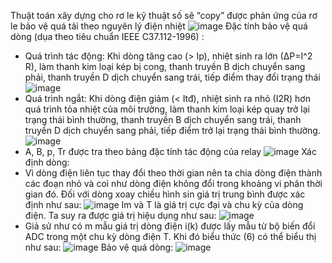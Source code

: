 Thuật toán xây dựng cho rơ le kỹ thuật số sẽ “copy” được phản ứng của rơ le bảo vệ quá tải theo nguyên lý điện nhiệt
![image](https://github.com/ToanPham2000/Relay/assets/142808050/13b277d3-7792-4c36-b80d-887840c6dec2)
Đặc tính bảo vệ quá dòng (dụa theo tiêu chuẩn IEEE C37.112-1996) :
- Quá trình tác động: Khi dòng tăng cao (> Ip), nhiệt sinh ra lớn (∆P=I^2 R), làm thanh kim loại kép bị cong, thanh truyền B dịch chuyển sang phải, thanh truyền D dịch chuyển sang trái, tiếp điểm thay đổi trạng thái
  ![image](https://github.com/ToanPham2000/Relay/assets/142808050/8ab284c3-e25b-4df3-8b86-5d54625f75c3)
- Quá trình ngắt: Khi dòng điện giảm (< Itđ), nhiệt sinh ra nhỏ (I2R) hơn quá trình tỏa nhiệt của môi trường, làm thanh kim loại kép quay trở lại trạng thái bình thường, thanh truyền B dịch chuyển sang trái, thanh truyền D dịch chuyển sang phải, tiếp điểm trở lại trạng thái bình thường.
  ![image](https://github.com/ToanPham2000/Relay/assets/142808050/f5966b58-2728-4b36-bb0e-2d059abf0225)
- A, B, p, Tr được tra theo bảng đặc tính tác động của relay
  ![image](https://github.com/ToanPham2000/Relay/assets/142808050/7c3fd002-0f10-4139-afc5-02fc0e7d83d6)
Xác định dòng:
- Vì dòng điện liên tục thay đổi theo thời gian nên ta chia dòng điện thành các đoạn nhỏ và coi như dòng điện không đổi trong khoảng vi phân thời gian đó. Đối với dòng xoay chiều hình sin giá trị trung bình được xác định như sau:
  ![image](https://github.com/ToanPham2000/Relay/assets/142808050/135912ef-3fe4-43db-965f-9ae9ae342ab4)
  Im và T là giá trị cực đại và chu kỳ của dòng điện. Ta suy ra được giá trị hiệu dụng như sau:
  ![image](https://github.com/ToanPham2000/Relay/assets/142808050/d85532b4-dc01-4d9e-b8c0-50e22df08e30)
- Giả sử như có m mẫu giá trị dòng điện i(k) được lấy mẫu từ bộ biến đổi ADC trong một chu kỳ dòng điện T. Khi đó biểu thức (6) có thể biểu thị như sau:
  ![image](https://github.com/ToanPham2000/Relay/assets/142808050/d66102e6-0366-46e2-b029-de58f18a61f5)
Bảo vệ quá dòng:
  ![image](https://github.com/ToanPham2000/Relay/assets/142808050/d9bf5474-b184-42ff-bfde-4c1d708ee641)
